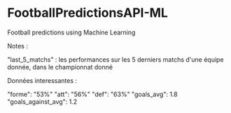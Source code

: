# FootballPredictionsAPI-ML
Football predictions using Machine Learning

Notes : 

"last_5_matchs" : les performances sur les 5 derniers matchs d'une équipe donnée, dans le championnat donné

Données interessantes :

"forme": "53%"
"att": "56%"
"def": "63%"
"goals_avg": 1.8
"goals_against_avg": 1.2

